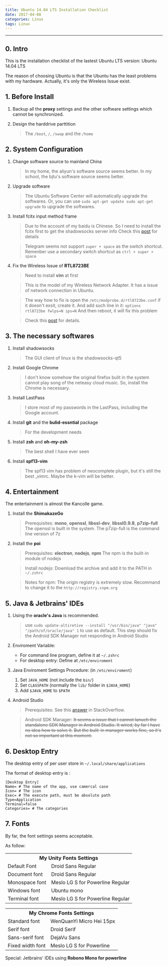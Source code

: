 ```yaml
---
title: Ubuntu 14.04 LTS Installation Checklist
date: 2017-04-08
categories: Linux
tags: Linux
---
```


---

## 0. Intro

This is the installation checklist of the lastest Ubuntu LTS version: Ubuntu 14.04 LTS

The reason of choosing Ubuntu is that the Ubuntu has the least problems with my hardware.
Actually, it's only the Wireless Issue exist.

## 1. Before Install

1. Backup all the **proxy** settings and the other software settings which cannot be synchronized.

2. Design the harddrive parttition

    > The `/boot`, `/`, `/swap` and the `/home`

## 2. System Configuration

1. Change software source to mainland China

    > In my home, the aliyun's software source seems better.
    In my school, the bjtu's software source seems better.

2. Upgrade software

    > The Ubuntu Software Center will automatically upgrade the softwares.
    Or, you can use
    `sudo apt-get update
    sudo apt-get upgrade`
    to upgrade the softwares.

3. Install fcitx input method frame

    > Due to the account of my baidu is Chinese.
    So I need to install the fcitx first to get the shadowsocks server info
    Check this [post](https://blogs.fsfe.org/stefan.a/2014/09/23/set-up-fcitx-chinese-and-japanese-language-input-ubuntu-14-04/) for details

    > Telegram seems not support `super + space` as  the switch shortcut.
    Remenber use a secondary switch shortcut as `ctrl + super + space`

4. Fix the Wireless Issue of **RTL8723BE**

    > Need to install **vim** at first

    > This is the model of my Wireless Network Adapter.
    It has a issue of network connection in Ubuntu.

    > The way how to fix is open the
    `/etc/modprobe.d/rtl8723be.conf`
    if it doesn't exsit, create it.
    And add such line in it:
    `options rtl8723be fwlps=N ips=N`
    And then reboot, it will fix this problem

    > Check this [post](http://www.dedoimedo.com/computers/ubuntu-trusty-realtek.html) for details.

## 3. The necessary softwares

1. Install shadowsocks

    > The GUI client of linux is the shadowsocks-qt5

2. Install Google Chrome

    > I don't know somehow the original firefox bulit in the system cannot play song of the neteasy cloud music.
    So, install the Chrome is necessary.

3. Install LastPass

    > I store most of my passwords in the LastPass, including the Google account.

4. Install **git** and the **bulid-essntial** package

    > For the development needs

5. Install **zsh** and **oh-my-zsh**

    > The best shell I have ever seen

5. Install **spf13-vim**

    > The spf13 vim has problem of neocomplete plugin, but it's still the best _vimrc.
    Maybe the k-vim will be better.

## 4. Entertainment

The entertainment is almost the Kancolle game.

1. Install the **ShimakazeGo**

    > Prerequisites:
    **mono**, **openssl**, **libssl-dev**, **libssl0.9.8**, **p7zip-full**
    The openssl is built in the system.
    The p7zip-full is the command line version of 7z

2. Install the **poi**

    > Prerequisites:
    **electron**, **nodejs**, **npm**
    The npm is the bulit-in module of nodejs

    > Install nodejs:
    Download the archive and add it to the PATH in `~/.zshrc`

    > Notes for npm:
    The origin registry is extremely slow.
    Recommand to change it to the `http://registry.cnpm.org`

## 5. Java & Jetbrains' IDEs

1. Using the **oracle's Java** is recommended.

    > use
    `sudo update-altiretive --install "/usr/bin/java" "java" "/path/of/oracle/java" 1` to use as default.
    This step should fix the Android SDK Manager not responding in Android Studio

2. Enviroment Variable:
    - For command line program, define it at `~/.zshrc`
    - For desktop entry: Define at `/etc/enviroment`
3. Java Enviroment Settings Procedure: (in `/etc/enviroment`)
    1. Set `JAVA_HOME` (not include the `bin/`)
    2. Set `CLASSPATH` (normally the `lib/` folder in `$JAVA_HOME`)
    3. Add `$JAVA_HOME` to `$PATH`

4. Android Studio

    > Prerequisites:
    See this [answer](http://stackoverflow.com/a/29242123) in StackOverflow.

    > Android SDK Manager:
    ~~It seems a issue that I cannot lanuch the standalone SDK Manager in Android Studio.
    It wired, by far I have no idea how to solve it.~~
    ~~But the bulit-in manager works fine, so it's not so important at this moment.~~

## 6. Desktop Entry

The desktop entry of per user store in
`~/.local/share/applications`

The format of desktop entry is :

```script
[Desktop Entry]
Name= # The name of the app, use camercal case
Icon= # The icon
Exec= # The execute path, must be absolute path
Type=Application
Terminal=false
Categories= # The categories
```

## 7. Fonts

By far, the font settings seems acceptable.

As follow:

<table>
<th colspan="2" style="text-align:center">My Unity Fonts Settings</th>
<tr>
<td>Default Font</td>
<td>Droid Sans Regular</td>
</tr>

<tr>
<td>Document font</td>
<td>Droid Sans Regular</td>
</tr>

<tr>
<td>Monospace font</td>
<td>Meslo LG S for Powerline Regular</td>
</tr>

<tr>
<td>Windows font</td>
<td>Ubuntu mono</td>
</tr>

<tr>
<td>Terminal font</td>
<td>Meslo LG S for Powerline Regular</td>
</tr>

</table>

<table>
<th colspan="2" style="text-align:center">My Chrome Fonts Settings</th>

<tr>
<td>Standard font</td>
<td>WenQuanYi Micro Hei 15px</td>
</tr>

<tr>
<td>Serif font</td>
<td>Droid Serif</td>
</tr>

<tr>
<td>Sans-serif font</td>
<td>DejaVu Sans</td>
</tr>

<tr>
<td>Fixed width font</td>
<td>Meslo LG S for Powerline</td>
</tr>
</table>

Special: Jetbrains' IDEs using **Robono Mono for powerline**
